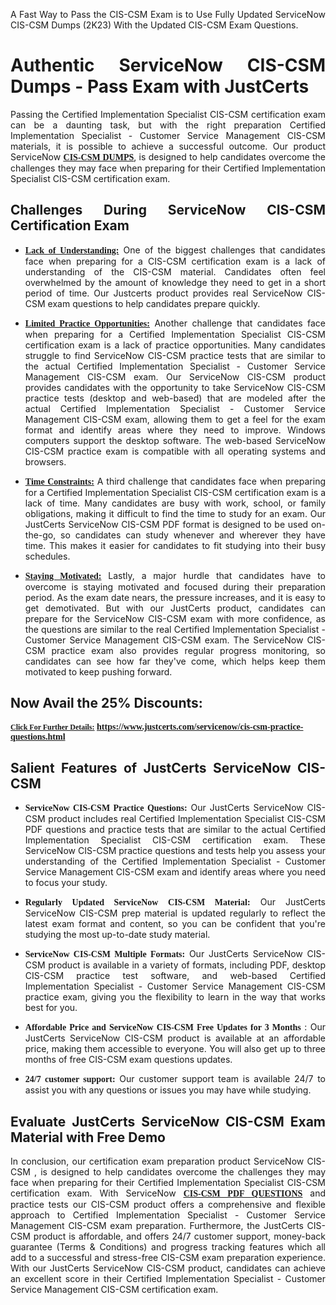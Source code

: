 <p dir="auto" style="text-align: justify;">A Fast Way to Pass the CIS-CSM Exam is to Use Fully Updated ServiceNow CIS-CSM Dumps (2K23) With the Updated CIS-CSM Exam Questions.</p>

<h1 style="text-align: justify;"><strong>Authentic ServiceNow CIS-CSM Dumps - Pass Exam with JustCerts</strong></h1>

<p style="text-align: justify;">Passing the Certified Implementation Specialist CIS-CSM certification exam can be a daunting task, but with the right preparation Certified Implementation Specialist - Customer Service Management CIS-CSM materials, it is possible to achieve a successful outcome. Our product ServiceNow <strong><a href="https://www.justcerts.com/servicenow/cis-csm-practice-questions.html"><span style="font-family:Georgia,serif;"><u>CIS-CSM DUMPS</u></span></a></strong>, is designed to help candidates overcome the challenges they may face when preparing for their Certified Implementation Specialist CIS-CSM certification exam.</p>

<h2 style="text-align: justify;"><strong>Challenges During ServiceNow CIS-CSM Certification Exam</strong></h2>

<ul>
	<li style="text-align: justify;"><u><span style="font-family:Georgia,serif;"><strong>Lack of Understanding:</strong></span></u> One of the biggest challenges that candidates face when preparing for a CIS-CSM certification exam is a lack of understanding of the CIS-CSM material. Candidates often feel overwhelmed by the amount of knowledge they need to get in a short period of time. Our Justcerts product provides real ServiceNow CIS-CSM exam questions to help candidates prepare quickly.</li>
</ul>

<ul>
	<li style="text-align: justify;"><u><span style="font-family:Georgia,serif;"><strong>Limited Practice Opportunities:</strong></span></u> Another challenge that candidates face when preparing for a Certified Implementation Specialist CIS-CSM certification exam is a lack of practice opportunities. Many candidates struggle to find ServiceNow CIS-CSM practice tests that are similar to the actual Certified Implementation Specialist - Customer Service Management CIS-CSM exam. Our ServiceNow CIS-CSM product provides candidates with the opportunity to take ServiceNow CIS-CSM practice tests (desktop and web-based) that are modeled after the actual Certified Implementation Specialist - Customer Service Management CIS-CSM exam, allowing them to get a feel for the exam format and identify areas where they need to improve. Windows computers support the desktop software. The web-based ServiceNow CIS-CSM practice exam is compatible with all operating systems and browsers.</li>
</ul>

<ul>
	<li style="text-align: justify;"><u><span style="font-family:Georgia,serif;"><strong>Time Constraints:</strong></span></u> A third challenge that candidates face when preparing for a Certified Implementation Specialist CIS-CSM certification exam is a lack of time. Many candidates are busy with work, school, or family obligations, making it difficult to find the time to study for an exam. Our JustCerts ServiceNow CIS-CSM PDF format is designed to be used on-the-go, so candidates can study whenever and wherever they have time. This makes it easier for candidates to fit studying into their busy schedules.</li>
</ul>

<ul>
	<li style="text-align: justify;"><u><span style="font-family:Georgia,serif;"><strong>Staying Motivated:</strong></span></u> Lastly, a major hurdle that candidates have to overcome is staying motivated and focused during their preparation period. As the exam date nears, the pressure increases, and it is easy to get demotivated. But with our JustCerts product, candidates can prepare for the ServiceNow CIS-CSM exam with more confidence, as the questions are similar to the real Certified Implementation Specialist - Customer Service Management CIS-CSM exam. The ServiceNow CIS-CSM practice exam also provides regular progress monitoring, so candidates can see how far they've come, which helps keep them motivated to keep pushing forward.</li>
</ul>

<h2 style="text-align: justify;"><strong>Now Avail the 25% Discounts:</strong></h2>

<p><span style="font-size:12px;"><u><span style="font-family:Georgia,serif;"><strong>Click For Further Details:</strong></span></u></span><span style="font-size:14px;"><span style="font-family:Georgia,serif;"><strong> <a href="https://www.justcerts.com/servicenow/cis-csm-practice-questions.html">https://www.justcerts.com/servicenow/cis-csm-practice-questions.html</a></strong></span></span></p>

<h2 style="text-align: justify;"><strong>Salient Features of JustCerts ServiceNow CIS-CSM</strong></h2>

<ul>
	<li style="text-align: justify;"><span style="font-family:Georgia,serif;"><strong>ServiceNow CIS-CSM Practice Questions:</strong></span> Our JustCerts ServiceNow CIS-CSM product includes real Certified Implementation Specialist CIS-CSM PDF questions and practice tests that are similar to the actual Certified Implementation Specialist CIS-CSM certification exam. These ServiceNow CIS-CSM practice questions and tests help you assess your understanding of the Certified Implementation Specialist - Customer Service Management CIS-CSM exam and identify areas where you need to focus your study.</li>
</ul>

<ul>
	<li style="text-align: justify;"><span style="font-family:Georgia,serif;"><strong>Regularly Updated ServiceNow CIS-CSM Material:</strong></span> Our JustCerts ServiceNow CIS-CSM prep material is updated regularly to reflect the latest exam format and content, so you can be confident that you're studying the most up-to-date study material.</li>
</ul>

<ul>
	<li style="text-align: justify;"><span style="font-family:Georgia,serif;"><strong>ServiceNow CIS-CSM Multiple Formats:</strong></span> Our JustCerts ServiceNow CIS-CSM product is available in a variety of formats, including PDF, desktop CIS-CSM practice test software, and web-based Certified Implementation Specialist - Customer Service Management CIS-CSM practice exam, giving you the flexibility to learn in the way that works best for you.</li>
</ul>

<ul>
	<li style="text-align: justify;"><span style="font-family:Georgia,serif;"><strong>Affordable Price and ServiceNow CIS-CSM Free Updates for 3 Months</strong></span> : Our JustCerts ServiceNow CIS-CSM product is available at an affordable price, making them accessible to everyone. You will also get up to three months of free CIS-CSM exam questions updates.</li>
</ul>

<ul>
	<li style="text-align: justify;"><span style="font-family:Georgia,serif;"><strong>24/7 customer support:</strong></span> Our customer support team is available 24/7 to assist you with any questions or issues you may have while studying.</li>
</ul>

<h2 style="text-align: justify;"><strong>Evaluate JustCerts ServiceNow CIS-CSM Exam Material with Free Demo</strong></h2>

<p style="text-align: justify;">In conclusion, our certification exam preparation product ServiceNow CIS-CSM , is designed to help candidates overcome the challenges they may face when preparing for their Certified Implementation Specialist CIS-CSM certification exam. With ServiceNow <a href="https://www.justcerts.com/servicenow/cis-csm-practice-questions.html"><u><strong><span style="font-family:Georgia,serif;">CIS-CSM PDF QUESTIONS</span></strong></u></a> and practice tests our CIS-CSM product offers a comprehensive and flexible approach to Certified Implementation Specialist - Customer Service Management CIS-CSM exam preparation. Furthermore, the JustCerts CIS-CSM product is affordable, and offers 24/7 customer support, money-back guarantee (Terms & Conditions) and progress tracking features which all add to a successful and stress-free CIS-CSM exam preparation experience. With our JustCerts ServiceNow CIS-CSM product, candidates can achieve an excellent score in their Certified Implementation Specialist - Customer Service Management CIS-CSM certification exam.</p>
